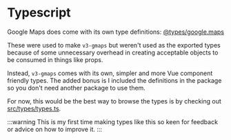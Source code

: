 # Typescript

Google Maps does come with its own type definitions: [@types/google.maps](https://www.npmjs.com/package/@types/google.maps)

These were used to make `v3-gmaps` but weren't used as the exported types because of some unnecessary overhead in creating acceptable objects to be consumed in things like props.

Instead, `v3-gmaps` comes with its own, simpler and more Vue component friendly types. The added bonus is I included the definitions in the package so you don't need another package to use them.

For now, this would be the best way to browse the types is by checking out [src/types/types.ts](https://github.com/xon52/v3-gmaps/blob/main/src/types/types.ts).

:::warning
This is my first time making types like this so keen for feedback or advice on how to improve it.
:::
